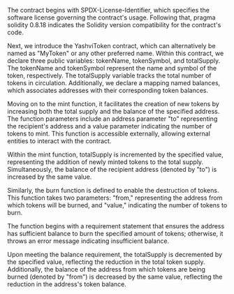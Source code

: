 The contract begins with SPDX-License-Identifier, which specifies the software license governing the contract's usage. Following that, pragma solidity 0.8.18 indicates the Solidity version compatibility for the contract's code.

Next, we introduce the YashviToken contract, which can alternatively be named as "MyToken" or any other preferred name. Within this contract, we declare three public variables: tokenName, tokenSymbol, and totalSupply. The tokenName and tokenSymbol represent the name and symbol of the token, respectively. The totalSupply variable tracks the total number of tokens in circulation. Additionally, we declare a mapping named balances, which associates addresses with their corresponding token balances.

Moving on to the mint function, it facilitates the creation of new tokens by increasing both the total supply and the balance of the specified address. The function parameters include an address parameter "to" representing the recipient's address and a value parameter indicating the number of tokens to mint. This function is accessible externally, allowing external entities to interact with the contract.

Within the mint function, totalSupply is incremented by the specified value, representing the addition of newly minted tokens to the total supply. Simultaneously, the balance of the recipient address (denoted by "to") is increased by the same value.

Similarly, the burn function is defined to enable the destruction of tokens. This function takes two parameters: "from," representing the address from which tokens will be burned, and "value," indicating the number of tokens to burn. 

The function begins with a requirement statement that ensures the address has sufficient balance to burn the specified amount of tokens; otherwise, it throws an error message indicating insufficient balance.

Upon meeting the balance requirement, the totalSupply is decremented by the specified value, reflecting the reduction in the total token supply. Additionally, the balance of the address from which tokens are being burned (denoted by "from") is decreased by the same value, reflecting the reduction in the address's token balance.
